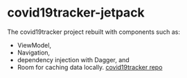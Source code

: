 # covid19tracker-jetpack
The covid19tracker project rebuilt with components such as:
- ViewModel, 
- Navigation, 
- dependency injection with Dagger, and 
- Room for caching data locally.
[covid19tracker repo](https://github.com/mikaling/covid19tracker)
